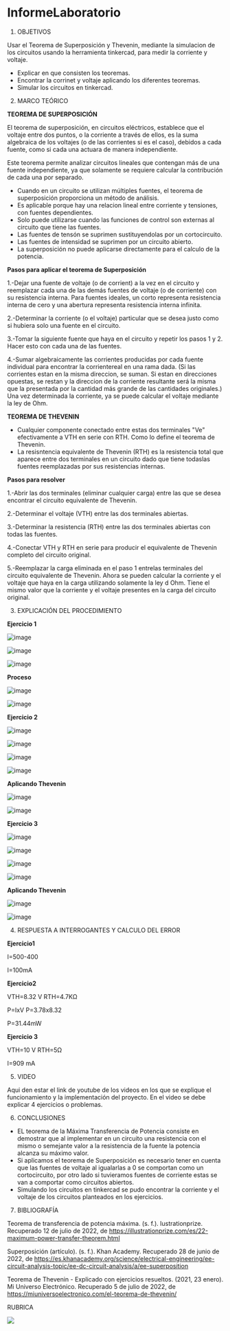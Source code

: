 # InformeLaboratorio


1. OBJETIVOS

Usar el Teorema de Superposición y Thevenin, mediante la simulacion de los circuitos usando la herramienta tinkercad, para medir la corriente y voltaje.

* Explicar en que consisten los teoremas.
* Encontrar la corrinet y voltaje aplicando los diferentes teoremas.
* Simular los circuitos en tinkercad.


2. MARCO TEÓRICO 

**TEOREMA DE SUPERPOSICIÓN**

El teorema de superposición, en circuitos eléctricos, establece que el voltaje entre dos puntos, o la corriente a través de ellos, es la suma algebraica de los voltajes (o de las corrientes si es el caso), debidos a cada fuente, como si cada una actuara de manera independiente.

Este teorema permite analizar circuitos lineales que contengan más de una fuente independiente, ya que solamente se requiere calcular la contribución de cada una por separado.

* Cuando en un circuito se utilizan múltiples fuentes, el teorema de superposición proporciona un método de análisis.
* Es aplicable porque hay una relacion lineal entre corriente y tensiones, con fuentes dependientes.
* Solo puede utilizarse cuando las funciones de control son externas al circuito que tiene las fuentes.
* Las fuentes de tensón se suprimen sustituyendolas por un cortocircuito.
* Las fuentes de intensidad se suprimen por un circuito abierto.
* La superposición no puede aplicarse directamente para el calculo de la potencia.

**Pasos para aplicar el teorema de Superposición**

1.-Dejar una fuente de voltaje (o de corrient) a la vez en el circuito y reemplazar cada una de las demás fuentes de voltaje (o de corriente) con su resistencia interna. Para fuentes ideales, un corto representa resistencia interna de cero y una abertura representa resistencia interna infinita.

2.-Determinar la corriente (o el voltaje) particular que se desea justo como si hubiera solo una fuente en el circuito.

3.-Tomar la siguiente fuente que haya en el circuito y repetir los pasos 1 y 2. Hacer esto con cada una de las fuentes.

4.-Sumar algebraicamente las corrientes producidas por cada fuente individual para encontrar la corrientereal en una rama dada. (Si las corrientes estan en la misma direccion, se suman. Si estan en direcciones opuestas, se restan y la direccion de la corriente resultante será la misma que la presentada por la cantidad más grande de las cantidades originales.) Una vez determinada la corriente, ya se puede calcular el voltaje mediante la ley de Ohm.

**TEOREMA DE THEVENIN**

* Cualquier componente conectado entre estas dos terminales "Ve" efectivamente a VTH en serie con RTH. Como lo define el teorema de Thevenin.
* La resisntencia equivalente de Thevenin (RTH) es la resistencia total que aparece entre dos terminales en un circuito dado que tiene todaslas fuentes reemplazadas por sus resistencias internas.

**Pasos para resolver**

1.-Abrir las dos terminales (eliminar cualquier carga) entre las que se desea encontrar el circuito equivalente de Thevenin.

2.-Determinar el voltaje (VTH) entre las dos terminales abiertas.

3.-Determinar la resistencia (RTH) entre las dos terminales abiertas con todas las fuentes.

4.-Conectar VTH y RTH en serie para producir el equivalente de Thevenin completo del circuito original.

5.-Reemplazar la carga eliminada en el paso 1 entrelas terminales del circuito equivalente de Thevenin. Ahora se pueden calcular la corriente y el voltaje que haya en la carga utilizando solamente la ley d Ohm. Tiene el mismo valor que la corriente y el voltaje presentes en la carga del circuito original.


3. EXPLICACIÓN DEL PROCEDIMIENTO

**Ejercicio 1**

![image](https://user-images.githubusercontent.com/105570939/184242133-d6398aee-6005-4267-863f-ef3b207e4db4.png)

![image](https://user-images.githubusercontent.com/105570939/184246885-44105b0a-bb5c-4ee6-a6bf-1ea2b097960b.png)

![image](https://user-images.githubusercontent.com/105570939/184248008-b7700da5-fbcc-420e-88e0-1b560427b7ca.png)

**Proceso**

![image](https://user-images.githubusercontent.com/105570939/184247678-fd79dabe-6e39-4d2b-995b-e9bf64738fc9.png)

![image](https://user-images.githubusercontent.com/105570939/184247834-de963f61-c4a0-46dc-8d11-b4fcf028e58c.png)

**Ejercicio 2**

![image](https://user-images.githubusercontent.com/105570939/184248268-214b6689-b430-4e0d-bd8e-30edcdcc7d32.png)

![image](https://user-images.githubusercontent.com/105570939/184270821-305efce1-c4e6-4883-88f0-0ef4ec093e51.png)

![image](https://user-images.githubusercontent.com/105570939/184270945-41a216b6-26a8-46a9-9aee-5e7c4c3e75cd.png)

![image](https://user-images.githubusercontent.com/105570939/184271021-71fc6e1d-9528-4a44-b7ca-6f0d94f23bc8.png)

**Aplicando Thevenin**

![image](https://user-images.githubusercontent.com/105570939/184271621-cd78e03f-8531-4a32-b5f5-32d386aba3df.png)

![image](https://user-images.githubusercontent.com/105570939/184272108-c5afee45-6942-45fb-b51c-4eedf9de193a.png)

**Ejercicio 3**

![image](https://user-images.githubusercontent.com/105570939/184780971-c3a93d79-3b64-4361-aada-29c5171b670a.png)

![image](https://user-images.githubusercontent.com/105570939/184273687-352ab176-3f90-4f80-93ee-99efc3e7a135.png)

![image](https://user-images.githubusercontent.com/105570939/184273853-cbd1ba10-2900-437b-93b4-8533e64df643.png)

![image](https://user-images.githubusercontent.com/105570939/184274314-0efec8ce-e96c-4be8-bc41-a1f28ced076e.png)


**Aplicando Thevenin**

![image](https://user-images.githubusercontent.com/105570939/184272533-0837050f-ecee-4605-8bc6-80980d507ddc.png)

![image](https://user-images.githubusercontent.com/105570939/184272554-89663db4-d80e-44e4-90cf-179be7348e24.png)

4. RESPUESTA A INTERROGANTES Y CALCULO DEL ERROR

**Ejercicio1**

I=500-400     

I=100mA

**Ejercicio2**

VTH=8.32 V           RTH=4.7KΩ

P=IxV     P=3.78x8.32    

P=31.44mW

**Ejercicio 3**

VTH=10 V    RTH=5Ω

I=909 mA

5. VIDEO

Aqui den estar el link de youtube de los videos en los que se explique el funcionamiento y la implementación del proyecto.
En el video se debe explicar 4 ejercicios o problemas.


6. CONCLUSIONES

* EL teorema de la Máxima Transferencia de Potencia consiste en demostrar que al implementar en un circuito una resistencia con el mismo o semejante valor a la resistencia de la fuente la potencia alcanza su máximo valor.
* Si aplicamos el teorema de Superposición es necesario tener en cuenta que las fuentes de voltaje al igualarlas a 0 se comportan como un cortocircuito, por otro lado si tuvieramos fuentes de corriente estas se van a comportar como circuitos abiertos.
* Simulando los circuitos en tinkercad se pudo encontrar la corriente y el voltaje de los circuitos planteados en los ejercicios.


7. BIBLIOGRAFÍA

Teorema de transferencia de potencia máxima. (s. f.). Iustrationprize. Recuperado 12 de julio de 2022, de https://illustrationprize.com/es/22-maximum-power-transfer-theorem.html

Superposición (artículo). (s. f.). Khan Academy. Recuperado 28 de junio de 2022, de https://es.khanacademy.org/science/electrical-engineering/ee-circuit-analysis-topic/ee-dc-circuit-analysis/a/ee-superposition

Teorema de Thevenin - Explicado con ejercicios resueltos. (2021, 23 enero). Mi Universo Electrónico. Recuperado 5 de julio de 2022, de https://miuniversoelectronico.com/el-teorema-de-thevenin/

RUBRICA

![](https://github.com/doalulema/InformeLaboratorio/blob/main/Laboratorio.png)
